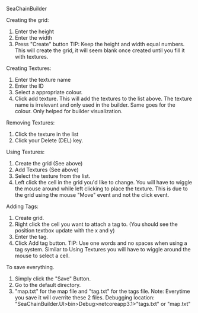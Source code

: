 SeaChainBuilder

Creating the grid:

1. Enter the height 
2. Enter the width
3. Press "Create" button
TIP: Keep the height and width equal numbers.
This will create the grid, it will seem blank once created until you fill it with textures.

Creating Textures:
1. Enter the texture name
2. Enter the ID
3. Select a appropriate colour.
4. Click add texture.
This will add the textures to the list above. The texture name is irrelevant and only used in the builder. 
Same goes for the colour. Only helped for builder visualization.

Removing Textures:
1. Click the texture in the list  
2. Click your Delete (DEL) key.

Using Textures:
1. Create the grid (See above)
2. Add Textures (See above)
3. Select the texture from the list.
4. Left click the cell in the grid you'd like to change.
You will have to wiggle the mouse around while left clicking to place the texture. 
This is due to the grid using the mouse "Move" event and not the click event.

Adding Tags:
1. Create grid.
2. Right click the cell you want to attach a tag to. (You should see the position textbox update with the x and y)
3. Enter the tag.
4. Click Add tag button.
TIP: Use one words and no spaces when using a tag system.
Similar to Using Textures you will have to wiggle around the mouse to select a cell.

To save everything.
1. Simply click the "Save" Button.
2. Go to the default directory.
3. "map.txt" for the map file and "tag.txt" for the tags file.
Note: Everytime you save it will overrite these 2 files.
Debugging location: "SeaChainBuilder.UI>bin>Debug>netcoreapp3.1>"tags.txt" or "map.txt"


